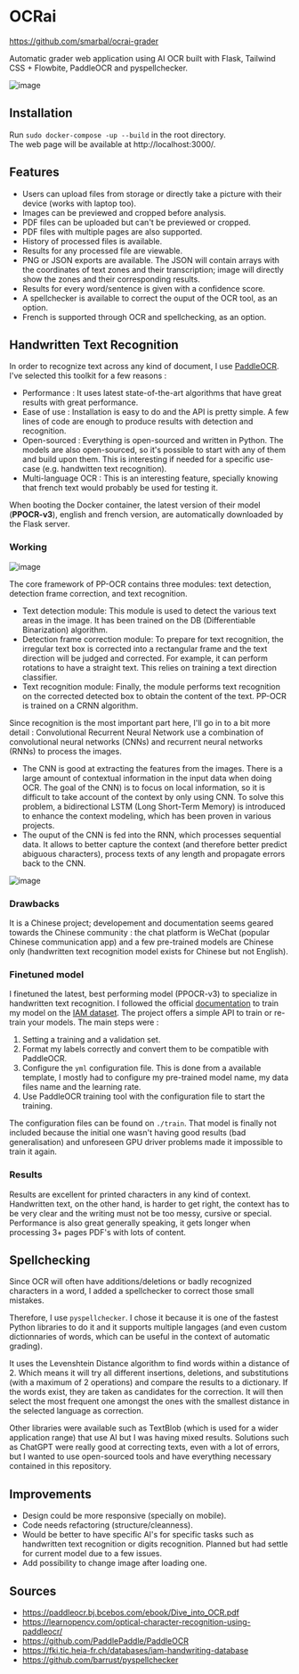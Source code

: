 # OCRai
https://github.com/smarbal/ocrai-grader

Automatic grader web application using AI OCR built with Flask, Tailwind CSS + Flowbite, PaddleOCR and pyspellchecker.

![image](https://user-images.githubusercontent.com/35641452/211175562-b359498a-6327-4d6b-8b4e-7e2e0c4a164e.png)

## Installation 

Run
`sudo docker-compose -up --build` in the root directory.  
The web page will be available at http://localhost:3000/.

## Features
- Users can upload files from storage or directly take a picture with their device (works with laptop too).
- Images can be previewed and cropped before analysis.
- PDF files can be uploaded but can't be previewed or cropped. 
- PDF files with multiple pages are also supported. 
- History of processed files is available. 
- Results for any processed file are viewable. 
- PNG or JSON exports are available. The JSON will contain arrays with the coordinates of text zones and their transcription; image will directly show the zones and their corresponding results.
- Results for every word/sentence is given with a confidence score.
- A spellchecker is available to correct the ouput of the OCR tool, as an option. 
- French is supported through OCR and spellchecking, as an option. 


## Handwritten Text Recognition

In order to recognize text across any kind of document, I use [PaddleOCR](https://github.com/PaddlePaddle/PaddleOCR).
I've selected this toolkit for a few reasons : 
- Performance : It uses latest state-of-the-art algorithms that have great results with great performance. 
- Ease of use : Installation is easy to do and the API is pretty simple. A few lines of code are enough to produce results with detection and recognition. 
- Open-sourced : Everything is open-sourced and written in Python. The models are also open-sourced, so it's possible to start with any of them and build upon them. This is interesting if needed for a specific use-case (e.g. handwitten text recognition).
- Multi-language OCR : This is an interesting feature, specially knowing that french text would probably be used for testing it.  

When booting the Docker container, the latest version of their model (**PPOCR-v3**), english and french version, are automatically downloaded by the Flask server. 

### Working 
![image](https://user-images.githubusercontent.com/35641452/211176906-317cadd2-d6bb-4e7e-b9cc-f26e80b33a9c.png)

The core framework of PP-OCR contains three modules: text detection,
detection frame correction, and text recognition.
- Text detection module: This module is used to detect the various text areas in the image. It has been trained on the DB (Differentiable Binarization) algorithm.
-  Detection frame correction module: To prepare for text recognition, the irregular text box is corrected into a rectangular frame and the
text direction will be judged and corrected. For example, it can perform rotations to have a straight text. This relies on training a text direction classifier.
- Text recognition module: Finally, the module performs text recognition on the corrected detected box to obtain the content of the text. PP-OCR is trained on a CRNN algorithm.

Since recognition is the most important part here, I'll go in to a bit more detail : 
Convolutional Recurrent Neural Network use a combination of convolutional neural networks (CNNs) and recurrent neural networks (RNNs) to process the images.
- The CNN is good at extracting the features from the images. There is a large amount of contextual information in the input data when doing OCR. The goal of the CNN) is to focus on local information, so it is difficult to take account of the context by only using CNN. To solve this problem,  a bidirectional LSTM (Long Short-Term Memory) is introduced to enhance the context modeling, which has been proven in various projects. 
- The ouput of the CNN is fed into the RNN, which processes sequential data. It allows to better capture the context (and therefore better predict abiguous characters), process texts of any length and propagate errors back to the CNN. 

![image](https://user-images.githubusercontent.com/35641452/211216951-0b0ad608-cf7a-417e-9a76-886f8981c6ef.png)

### Drawbacks
It is a Chinese project; developement and documentation seems geared towards the Chinese community : the chat platform is WeChat (popular Chinese communication app) and a few pre-trained models are Chinese only (handwritten text recognition model exists for Chinese but not English). 

### Finetuned model 

I finetuned the latest, best performing model (PPOCR-v3) to specialize in handwritten text recognition. I followed the official [documentation](https://github.com/PaddlePaddle/PaddleOCR/blob/release%2F2.6/doc/doc_en/recognition_en.md#21-start-training) to train my model on the [IAM dataset](https://fki.tic.heia-fr.ch/databases/iam-handwriting-database). The project offers a simple API to train or re-train your models. 
The main steps were : 
1. Setting a training and a validation set. 
2. Format my labels correctly and convert them to be compatible with PaddleOCR.
3. Configure the `yml` configuration file. This is done from a available template, I mostly had to configure my pre-trained model name, my data files name and the learning rate. 
4. Use PaddleOCR training tool with the configuration file to start the training. 

The configuration files can be found on `./train`. 
That model is finally not included because the initial one wasn't having good results (bad generalisation) and unforeseen GPU driver problems made it impossible to train it again. 

### Results 

Results are excellent for printed characters in any kind of context. Handwritten text, on the other hand, is harder to get right, the context has to be very clear and the writing must not be too messy, cursive or special. Performance is also great generally speaking, it gets longer when processing 3+ pages PDF's with lots of content. 

## Spellchecking

Since OCR will often have additions/deletions or badly recognized characters in a word, I added a spellchecker to correct those small mistakes. 

Therefore, I use `pyspellchecker`. I chose it because it is one of the fastest Python libraries to do it and it supports multiple langages (and even custom dictionnaries of words, which can be useful in the context of automatic grading).  

It uses the Levenshtein Distance algorithm to find words within a distance of 2. Which means it will try all different insertions, deletions, and substitutions (with a maximum of 2 operations) and compare the results to a dictionary. If the words exist, they are taken as candidates for the correction. It will then select the most frequent one amongst the ones with the smallest distance in the selected language as correction. 

Other libraries were available such as TextBlob (which is used for a wider application range) that use AI but I was having mixed results. 
Solutions such as ChatGPT were really good at correcting texts, even with a lot of errors, but I wanted to use open-sourced tools and have everything necessary contained in this repository.  


## Improvements 
- Design could be more responsive (specially on mobile). 
- Code needs refactoring (structure/cleanness).
- Would be better to have specific AI's for specific tasks such as handwritten text recognition or digits recognition. Planned but had settle for current model due to a few issues. 
- Add possibility to change image after loading one. 
## Sources
- https://paddleocr.bj.bcebos.com/ebook/Dive_into_OCR.pdf
- https://learnopencv.com/optical-character-recognition-using-paddleocr/
- https://github.com/PaddlePaddle/PaddleOCR
- https://fki.tic.heia-fr.ch/databases/iam-handwriting-database
- https://github.com/barrust/pyspellchecker
